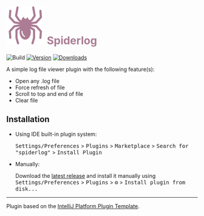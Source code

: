 # ![spiderlog](./src/main/resources/META-INF/pluginIcon.svg) <span style="color:#AB7C94">Spiderlog</span>

![Build](https://github.com/mohamead/spiderlog/workflows/Build/badge.svg)
[![Version](https://img.shields.io/jetbrains/plugin/v/PLUGIN_ID.svg)](https://plugins.jetbrains.com/plugin/PLUGIN_ID)
[![Downloads](https://img.shields.io/jetbrains/plugin/d/PLUGIN_ID.svg)](https://plugins.jetbrains.com/plugin/PLUGIN_ID)


<!-- Plugin description -->
A simple log file viewer plugin with the following feature(s):
- Open any .log file
- Force refresh of file
- Scroll to top and end of file
- Clear file
<!-- Plugin description end -->

## Installation

- Using IDE built-in plugin system:

  <kbd>Settings/Preferences</kbd> > <kbd>Plugins</kbd> > <kbd>Marketplace</kbd> > <kbd>Search for "spiderlog"</kbd> >
  <kbd>Install Plugin</kbd>

- Manually:

  Download the [latest release](https://github.com/mohamead/spiderlog/releases/latest) and install it manually using
  <kbd>Settings/Preferences</kbd> > <kbd>Plugins</kbd> > <kbd>⚙️</kbd> > <kbd>Install plugin from disk...</kbd>


---
Plugin based on the [IntelliJ Platform Plugin Template][template].

[template]: https://github.com/JetBrains/intellij-platform-plugin-template
